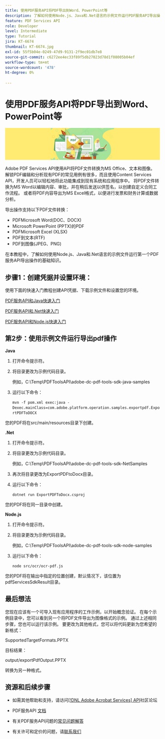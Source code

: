 ```yaml
---
title: 使用PDF服务API将PDF导出到Word、PowerPoint等
description: 了解如何使用Node.js、Java和.Net语言的示例文件运行PDF服务API导出操作
feature: PDF Services API
role: Developer
level: Intermediate
type: Tutorial
jira: KT-6674
thumbnail: KT-6674.jpg
exl-id: 55f5b04e-0249-47d9-9131-2f9ec01db7e8
source-git-commit: c6272ee4ec33f89f5db27023d78d1f08005b04ef
workflow-type: tm+mt
source-wordcount: '478'
ht-degree: 0%

---
```


# 使用PDF服务API将PDF导出到Word、PowerPoint等

![创建PDF主图](assets/ExportPDF_hero.jpg)

Adobe PDF Services API使用API将PDF文件转换为MS Office、文本和图像。 解锁PDF编辑和分析现有PDF的常见用例有很多，而且使用Content Services API，开发人员可以轻松地将此功能集成到现有系统和应用程序中。 将PDF文件转换为MS Word以编辑内容、审批，并在稍后发送以供签名，以创建自定义合同工作流程。 或者将PDF内容导出为MS Excel格式，以便进行发票和财务计算或数据分析。

导出操作支持以下PDF文件转换：

* PDFMicrosoft Word(DOC、DOCX)
* Microsoft PowerPoint (PPTX)的PDF
* PDFMicrosoft Excel (XLSX)
* PDF到文本(RTF)
* PDF到图像(JPEG、PNG)

在本教程中，了解如何使用Node.js、Java和.Net语言的示例文件运行第一个PDF服务API导出操作的基础知识。

## 步骤1：创建凭据并设置环境：

使用下面的快速入门教程创建API凭据、下载示例文件和设置您的环境。

[PDF服务API和Java快速入门](gettingstartedjava.md)

[PDF服务API和.Net快速入门](gettingstartednet.md)

[PDF服务API和Node.js快速入门](createpdffromhtml.md)

## 第2步：使用示例文件运行导出pdf操作

**Java**

1. 打开命令提示符。

1. 将目录更改为示例代码目录。

   例如，C:\Temp\PDFToolsAPI\adobe-dc-pdf-tools-sdk-java-samples

1. 运行以下命令：

   `mvn -f pom.xml exec:java -Dexec.mainClass=com.adobe.platform.operation.samples.exportpdf.ExportPDFToDOCX`

您的PDF将在src/main/resources目录下创建。

**.Net**

1. 打开命令提示符。

1. 将目录更改为示例代码目录。

   例如，C:\Temp\PDFToolsAPI\adobe-dc-pdf-tools-sdk-NetSamples

1. 再次将目录更改为ExportPDFtoDocx目录。

1. 运行以下命令：

   `dotnet run ExportPDFToDocx.csproj`

您的PDF将在同一目录中创建。

**Node.js**

1. 打开命令提示符。

1. 将目录更改为示例代码目录。

   例如，C:\Temp\PDFToolsAPI\adobe-dc-pdf-tools-sdk-node-samples

1. 运行以下命令：

   `node src/ocr/ocr-pdf.js`

您的PDF将在输出中指定的位置创建，默认情况下，该位置为pdfServicesSdkResult目录。

## 最后想法

您现在应该有一个可导入现有应用程序的工作示例，以开始概念验证。 在每个示例目录中，您可以看到另一个将PDF文件导出为图像格式的示例。 通过上述相同步骤，您也可以运行该示例。 要更改为其他格式，您可以将代码更新为您希望的新格式：

SupportedTargetFormats.PPTX

目标结果：

output/exportPdfOutput.PPTX

转换为另一种格式。

## 资源和后续步骤

* 如需其他帮助和支持，请访问[[!DNL Adobe Acrobat Services] API](https://community.adobe.com/t5/document-cloud-sdk/bd-p/Document-Cloud-SDK?page=1&amp;sort=latest_replies&amp;filter=all)社区论坛

* PDF服务API [文档](https://www.adobe.com/go/pdftoolsapi_doc)

* 有关PDF服务API问题的[常见问题解答](https://community.adobe.com/t5/contentarchivals/contentarchivedpage/message-uid/10726197)

* 有关许可和定价的问题，请[联系我们](https://www.adobe.com/go/pdftoolsapi_requestform)
